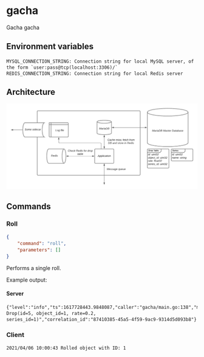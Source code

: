 # gacha
Gacha gacha

## Environment variables
```
MYSQL_CONNECTION_STRING: Connection string for local MySQL server, of the form `user:pass@tcp(localhost:3306)/`
REDIS_CONNECTION_STRING: Connection string for local Redis server
```

## Architecture
![Architectural diagram](./architecture.png)

## Commands

### Roll
```json
{
    "command": "roll",
    "parameters": []
}
```
Performs a single roll.

Example output:
#### Server
```
{"level":"info","ts":1617728443.9848087,"caller":"gacha/main.go:138","msg":"rolled Drop(id=5, object_id=1, rate=0.2, series_id=1)","correlation_id":"87410385-45a5-4f59-9ac9-9314d5d093b8"}
```

### Client
```
2021/04/06 10:00:43 Rolled object with ID: 1
```